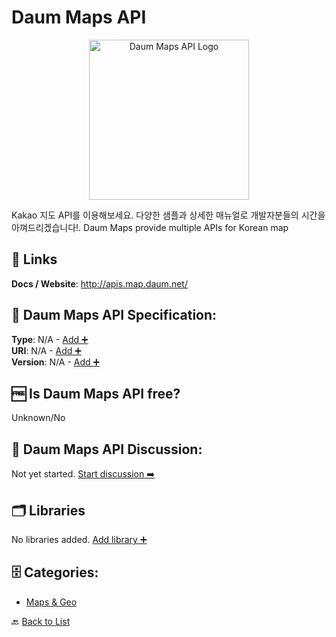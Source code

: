 # Daum Maps API
<p align="center">
    <img width="256" src="https://raw.githubusercontent.com/apis-list/apis-list/main/apis/daum-maps-api/logo_256x256.png" alt="Daum Maps API Logo"/>
</p>
Kakao 지도 API를 이용해보세요. 다양한 샘플과 상세한 매뉴얼로 개발자분들의 시간을 아껴드리겠습니다!. Daum Maps provide multiple APIs for Korean map

##  🔗 Links
**Docs / Website**: http://apis.map.daum.net/

## 🧬 Daum Maps API Specification:
**Type**: N/A - [Add ➕](https://github.com/apis-list/apis-list/edit/main/apis/daum-maps-api/daum-maps-api.yaml)  
**URI**: N/A - [Add ➕](https://github.com/apis-list/apis-list/edit/main/apis/daum-maps-api/daum-maps-api.yaml)  
**Version**: N/A - [Add ➕](https://github.com/apis-list/apis-list/edit/main/apis/daum-maps-api/daum-maps-api.yaml)

## 🆓 Is Daum Maps API free?
 Unknown/No 

## 💬 Daum Maps API Discussion:
Not yet started. [Start discussion ➡️](https://github.com/apis-list/apis-list/discussions/new)

## 🗂️ Libraries

No libraries added. [Add library ➕](https://github.com/apis-list/apis-list/edit/main/apis/daum-maps-api/daum-maps-api.yaml)    


## 🗄️ Categories:
- [Maps & Geo](https://github.com/apis-list/apis-list#maps--geo-)

🔙  [Back to List](https://github.com/apis-list/apis-list)
